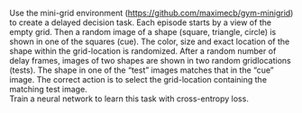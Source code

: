 Use the mini-grid environment (https://github.com/maximecb/gym-minigrid) to create a delayed decision task. Each episode starts by a view of the empty grid. Then a random image of a shape (square, triangle, circle) is shown in one of the squares (cue). The color, size and exact location of the shape within the grid-location is randomized. After a random number of delay frames, images of two shapes are shown in two random gridlocations (tests). The shape in one of the “test” images matches that in the “cue” image. The correct action is to select the grid-location containing the matching test image. 
<br/> Train a neural network to learn this task with cross-entropy loss.
